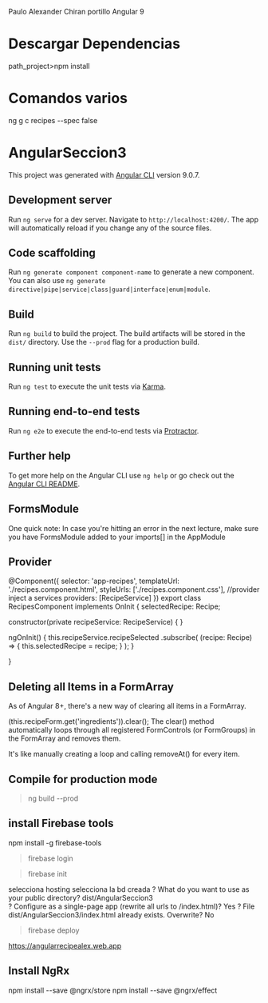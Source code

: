 Paulo Alexander Chiran portillo 
Angular 9

# Descargar Dependencias 
path_project>npm install

# Comandos varios 
 ng g c recipes --spec false 

# AngularSeccion3

This project was generated with [Angular CLI](https://github.com/angular/angular-cli) version 9.0.7.

## Development server

Run `ng serve` for a dev server. Navigate to `http://localhost:4200/`. The app will automatically reload if you change any of the source files.

## Code scaffolding

Run `ng generate component component-name` to generate a new component. You can also use `ng generate directive|pipe|service|class|guard|interface|enum|module`.

## Build

Run `ng build` to build the project. The build artifacts will be stored in the `dist/` directory. Use the `--prod` flag for a production build.

## Running unit tests

Run `ng test` to execute the unit tests via [Karma](https://karma-runner.github.io).

## Running end-to-end tests

Run `ng e2e` to execute the end-to-end tests via [Protractor](http://www.protractortest.org/).

## Further help

To get more help on the Angular CLI use `ng help` or go check out the [Angular CLI README](https://github.com/angular/angular-cli/blob/master/README.md).

## FormsModule

One quick note: In case you're hitting an error in the next lecture, make sure you have FormsModule added to your imports[] in the AppModule

## Provider 

@Component({
  selector: 'app-recipes',
  templateUrl: './recipes.component.html',
  styleUrls: ['./recipes.component.css'],
  //provider inject a services
  providers: [RecipeService]
})
export class RecipesComponent implements OnInit {
  selectedRecipe: Recipe;

  constructor(private recipeService: RecipeService) { }

  ngOnInit() {
    this.recipeService.recipeSelected
      .subscribe(
        (recipe: Recipe) => {
          this.selectedRecipe = recipe;
        }
      );
  }

}

## Deleting all Items in a FormArray
As of Angular 8+, there's a new way of clearing all items in a FormArray.

(<FormArray>this.recipeForm.get('ingredients')).clear();
The clear() method automatically loops through all registered FormControls (or FormGroups) in the FormArray and removes them.

It's like manually creating a loop and calling removeAt() for every item.

## Compile for production mode
> ng build --prod

## install Firebase tools

npm install -g firebase-tools

>firebase login

>firebase init

selecciona hosting
selecciona la bd creada
? What do you want to use as your public directory? dist/AngularSeccion3  
? Configure as a single-page app (rewrite all urls to /index.html)? Yes
? File dist/AngularSeccion3/index.html already exists. Overwrite? No

>firebase deploy

https://angularrecipealex.web.app

## Install NgRx
npm install --save @ngrx/store
npm install --save @ngrx/effect
